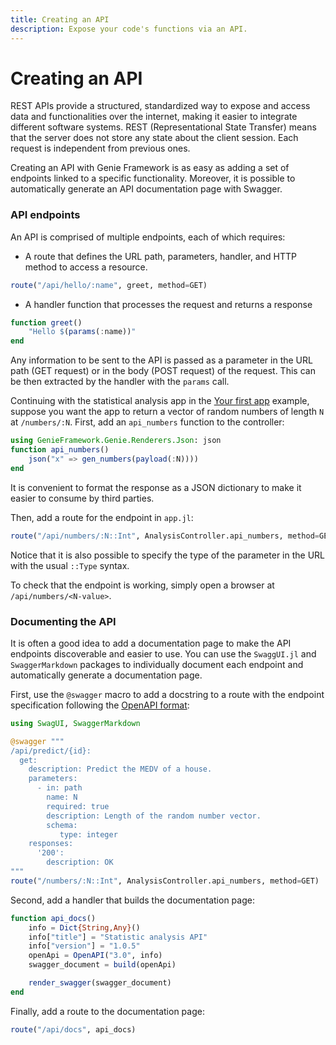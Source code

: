 ```yaml
---
title: Creating an API
description: Expose your code's functions via an API.
---
```


# Creating an API

REST APIs provide a structured, standardized way to expose and access data and functionalities over the internet, making it easier to integrate different software systems. REST (Representational State Transfer) means that the server does not store any state about the client session. Each request is independent from previous ones.

Creating an API with Genie Framework is as easy as adding a set of endpoints linked to a specific functionality. Moreover, it is possible to automatically generate an API documentation page with Swagger.

### API endpoints

An API is comprised of multiple endpoints, each of which requires:

- A route that defines the URL path, parameters, handler,  and HTTP method to access a resource.

```julia
route("/api/hello/:name", greet, method=GET)
```

- A handler function that processes the request and returns a response
```julia
function greet()
    "Hello $(params(:name))"
end
```

Any information to be sent to the API is passed as a parameter in the URL path (GET request) or in the body (POST request) of the request. This can be then extracted by the handler with the `params` call.

Continuing with the statistical analysis app in the [Your first app](guides/writing-your-first-app) example, suppose you want the app to return a vector of random numbers of length `N` at `/numbers/:N`. First, add an `api_numbers` function to the controller:

```julia [AnalysisController.jl]
using GenieFramework.Genie.Renderers.Json: json
function api_numbers()
    json("x" => gen_numbers(payload(:N))))
end
```

It is convenient to format the response as a JSON dictionary to make it easier to consume by third parties.

Then, add a route for the endpoint in `app.jl`:
```julia [app.jl]
route("/api/numbers/:N::Int", AnalysisController.api_numbers, method=GET)
```
Notice that it is also possible to specify the type of the parameter in the URL with the usual `::Type` syntax.

To check that the endpoint is working, simply open a browser at `/api/numbers/<N-value>`.

### Documenting the API

It is often a good idea to add a documentation page to make the API endpoints discoverable and easier to use. You can use  the `SwaggUI.jl` and `SwaggerMarkdown` packages to individually document each endpoint and automatically generate a documentation page.

First, use the `@swagger` macro to add a docstring to a route with the endpoint specification following the [OpenAPI format](https://swagger.io/docs/specification/2-0/basic-structure/#:~:text=Swagger%20definitions%20can%20be%20written,swagger%3A%20%222.0%22):

```julia [app.jl]
using SwagUI, SwaggerMarkdown

@swagger """
/api/predict/{id}:
  get:
    description: Predict the MEDV of a house.
    parameters:
      - in: path
        name: N
        required: true
        description: Length of the random number vector.
        schema:
           type: integer
    responses:
      '200':
        description: OK
"""
route("/numbers/:N::Int", AnalysisController.api_numbers, method=GET)

```

Second, add a handler that builds the documentation page:

```julia [AnalysisController.jl]
function api_docs()
    info = Dict{String,Any}()
    info["title"] = "Statistic analysis API"
    info["version"] = "1.0.5"
    openApi = OpenAPI("3.0", info)
    swagger_document = build(openApi)

    render_swagger(swagger_document)
end
```

Finally, add a route to the documentation page:

```julia [app.jl]
route("/api/docs", api_docs)

```
